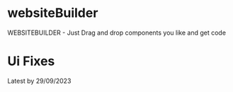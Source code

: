 # websiteBuilder
WEBSITEBUILDER - Just Drag and drop components you like and get code

# Ui Fixes 
Latest by 29/09/2023